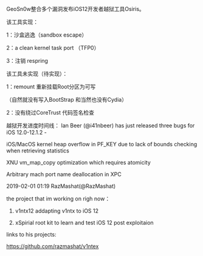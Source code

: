 GeoSn0w整合多个漏洞发布iOS12开发者越狱工具Osiris。

该工具实现：

1：沙盒逃逸（sandbox escape）

2：a clean kernel task port （TFP0）

3：注销 respring

该工具未实现（待实现）：

1：remount 重新挂载Root分区为可写

（自然就没有写入BootStrap 和当然也没有Cydia）

2：没有绕过CoreTrust 代码签名检查

越狱开发进度时间线：
Ian Beer (@i41nbeer) has just released three bugs for iOS 12.0-12.1.2 - 

iOS/MacOS kernel heap overflow in PF_KEY due to lack of bounds checking when retrieving statistics

XNU vm_map_copy optimization which requires atomicity

Arbitrary mach port name deallocation in XPC

2019-02-01 01:19
RazMashat(@RazMashat)

the project that im working on righ now：

1. v1ntx12 addapting v1ntx to iOS 12

2. xSpirial root kit to learn and test iOS 12 post exploitaion

links to his projects:

https://github.com/razmashat/v1ntex
